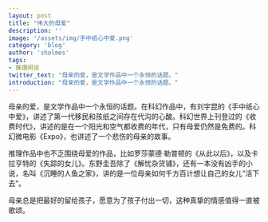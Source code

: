 ```yaml
---
layout: post
title: "伟大的母爱"
description: ''
image: '/assets/img/手中纸心中爱.png'
category: 'blog'
author: 'sholmes'
tags:
- 推理闲谈
twitter_text: "母亲的爱，是文学作品中一个永恒的话题。"
introduction: "母亲的爱，是文学作品中一个永恒的话题。"
---
```


母亲的爱，是文学作品中一个永恒的话题。在科幻作品中，有刘宇昆的《手中纸心中爱》，讲述了第一代移民和孩纸之间存在代沟的心酸。科幻世界上刊登过的《收费时代》，讲述的是在一个阳光和空气都收费的年代，只有母爱仍然是免费的。科幻微电影《Expo》，也讲述了一个悲伤的母亲的故事。

推理作品中也不乏围绕母爱的作品，比如罗莎蒙德·勒普顿的《从此以后》，以及卡拉亨特的《失踪的女儿》。东野圭吾除了《解忧杂货铺》，还有一本没有凶手的小说，名叫《沉睡的人鱼之家》，讲的是一位母亲如何千方百计想让自己的女儿“活下去”。

母亲总是把最好的留给孩子，愿意为了孩子付出一切，这种真挚的情感值得一直被歌颂。 
